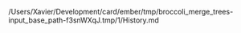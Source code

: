 /Users/Xavier/Development/card/ember/tmp/broccoli_merge_trees-input_base_path-f3snWXqJ.tmp/1/History.md